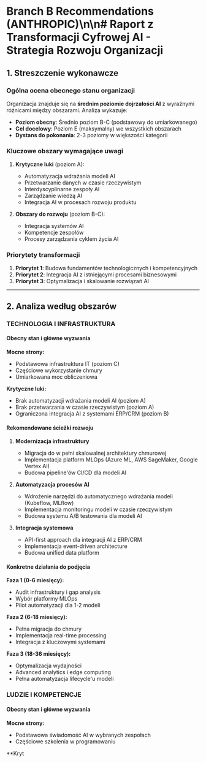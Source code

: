 # Branch B Recommendations (ANTHROPIC)\n\n# Raport z Transformacji Cyfrowej AI - Strategia Rozwoju Organizacji

## 1. Streszczenie wykonawcze

### Ogólna ocena obecnego stanu organizacji

Organizacja znajduje się na **średnim poziomie dojrzałości AI** z wyraźnymi różnicami między obszarami. Analiza wykazuje:

- **Poziom obecny**: Średnio poziom B-C (podstawowy do umiarkowanego)
- **Cel docelowy**: Poziom E (maksymalny) we wszystkich obszarach
- **Dystans do pokonania**: 2-3 poziomy w większości kategorii

### Kluczowe obszary wymagające uwagi

1. **Krytyczne luki** (poziom A):
   - Automatyzacja wdrażania modeli AI
   - Przetwarzanie danych w czasie rzeczywistym
   - Interdyscyplinarne zespoły AI
   - Zarządzanie wiedzą AI
   - Integracja AI w procesach rozwoju produktu

2. **Obszary do rozwoju** (poziom B-C):
   - Integracja systemów AI
   - Kompetencje zespołów
   - Procesy zarządzania cyklem życia AI

### Priorytety transformacji

1. **Priorytet 1**: Budowa fundamentów technologicznych i kompetencyjnych
2. **Priorytet 2**: Integracja AI z istniejącymi procesami biznesowymi
3. **Priorytet 3**: Optymalizacja i skalowanie rozwiązań AI

---

## 2. Analiza według obszarów

### TECHNOLOGIA I INFRASTRUKTURA

#### Obecny stan i główne wyzwania

**Mocne strony:**
- Podstawowa infrastruktura IT (poziom C)
- Częściowe wykorzystanie chmury
- Umiarkowana moc obliczeniowa

**Krytyczne luki:**
- Brak automatyzacji wdrażania modeli AI (poziom A)
- Brak przetwarzania w czasie rzeczywistym (poziom A)
- Ograniczona integracja AI z systemami ERP/CRM (poziom B)

#### Rekomendowane ścieżki rozwoju

1. **Modernizacja infrastruktury**
   - Migracja do w pełni skalowalnej architektury chmurowej
   - Implementacja platform MLOps (Azure ML, AWS SageMaker, Google Vertex AI)
   - Budowa pipeline'ów CI/CD dla modeli AI

2. **Automatyzacja procesów AI**
   - Wdrożenie narzędzi do automatycznego wdrażania modeli (Kubeflow, MLflow)
   - Implementacja monitoringu modeli w czasie rzeczywistym
   - Budowa systemu A/B testowania dla modeli AI

3. **Integracja systemowa**
   - API-first approach dla integracji AI z ERP/CRM
   - Implementacja event-driven architecture
   - Budowa unified data platform

#### Konkretne działania do podjęcia

**Faza 1 (0-6 miesięcy):**
- Audit infrastruktury i gap analysis
- Wybór platformy MLOps
- Pilot automatyzacji dla 1-2 modeli

**Faza 2 (6-18 miesięcy):**
- Pełna migracja do chmury
- Implementacja real-time processing
- Integracja z kluczowymi systemami

**Faza 3 (18-36 miesięcy):**
- Optymalizacja wydajności
- Advanced analytics i edge computing
- Pełna automatyzacja lifecycle'u modeli

### LUDZIE I KOMPETENCJE

#### Obecny stan i główne wyzwania

**Mocne strony:**
- Podstawowa świadomość AI w wybranych zespołach
- Częściowe szkolenia w programowaniu

**Kryt